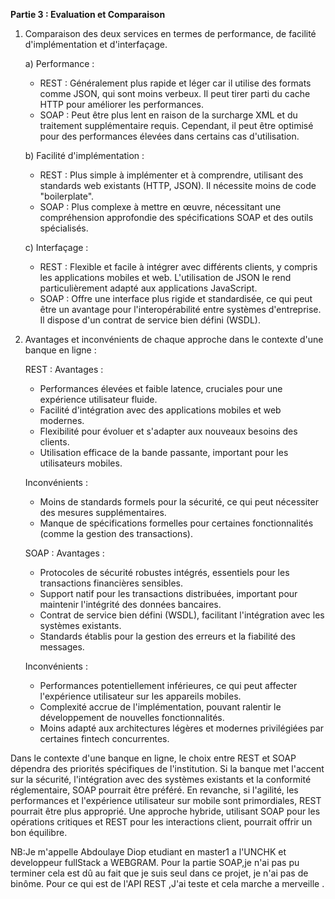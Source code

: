 **Partie 3 : Evaluation et Comparaison**

1. Comparaison des deux services en termes de performance, de facilité d'implémentation et d'interfaçage.

   a) Performance :
    - REST : Généralement plus rapide et léger car il utilise des formats comme JSON, qui sont moins verbeux. Il peut tirer parti du cache HTTP pour améliorer les performances.
    - SOAP : Peut être plus lent en raison de la surcharge XML et du traitement supplémentaire requis. Cependant, il peut être optimisé pour des performances élevées dans certains cas d'utilisation.

   b) Facilité d'implémentation :
    - REST : Plus simple à implémenter et à comprendre, utilisant des standards web existants (HTTP, JSON). Il nécessite moins de code "boilerplate".
    - SOAP : Plus complexe à mettre en œuvre, nécessitant une compréhension approfondie des spécifications SOAP et des outils spécialisés.

   c) Interfaçage :
    - REST : Flexible et facile à intégrer avec différents clients, y compris les applications mobiles et web. L'utilisation de JSON le rend particulièrement adapté aux applications JavaScript.
    - SOAP : Offre une interface plus rigide et standardisée, ce qui peut être un avantage pour l'interopérabilité entre systèmes d'entreprise. Il dispose d'un contrat de service bien défini (WSDL).

2. Avantages et inconvénients de chaque approche dans le contexte d'une banque en ligne :

   REST :
   Avantages :
    - Performances élevées et faible latence, cruciales pour une expérience utilisateur fluide.
    - Facilité d'intégration avec des applications mobiles et web modernes.
    - Flexibilité pour évoluer et s'adapter aux nouveaux besoins des clients.
    - Utilisation efficace de la bande passante, important pour les utilisateurs mobiles.

   Inconvénients :
    - Moins de standards formels pour la sécurité, ce qui peut nécessiter des mesures supplémentaires.
    - Manque de spécifications formelles pour certaines fonctionnalités (comme la gestion des transactions).

   SOAP :
   Avantages :
    - Protocoles de sécurité robustes intégrés, essentiels pour les transactions financières sensibles.
    - Support natif pour les transactions distribuées, important pour maintenir l'intégrité des données bancaires.
    - Contrat de service bien défini (WSDL), facilitant l'intégration avec les systèmes existants.
    - Standards établis pour la gestion des erreurs et la fiabilité des messages.

   Inconvénients :
    - Performances potentiellement inférieures, ce qui peut affecter l'expérience utilisateur sur les appareils mobiles.
    - Complexité accrue de l'implémentation, pouvant ralentir le développement de nouvelles fonctionnalités.
    - Moins adapté aux architectures légères et modernes privilégiées par certaines fintech concurrentes.

Dans le contexte d'une banque en ligne,
le choix entre REST et SOAP dépendra des priorités spécifiques de l'institution.
Si la banque met l'accent sur la sécurité, l'intégration avec des systèmes existants et la conformité réglementaire, SOAP pourrait être préféré.
En revanche, si l'agilité, les performances et l'expérience utilisateur sur mobile sont primordiales, REST pourrait être plus approprié.
Une approche hybride, utilisant SOAP pour les opérations critiques et REST pour les interactions client, pourrait offrir un bon équilibre.

NB:Je m'appelle Abdoulaye Diop etudiant en master1 a l'UNCHK et developpeur fullStack a WEBGRAM.
Pour la partie SOAP,je n'ai pas pu terminer cela est dû au fait que je suis seul dans ce projet, je n'ai pas de binôme.
Pour ce qui est de l'API REST ,J'ai teste et cela marche a merveille .
